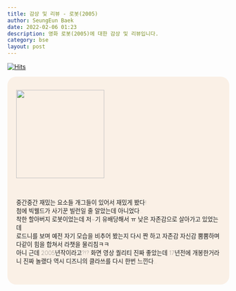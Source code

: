 ```yaml
---
title: 감상 및 리뷰 - 로봇(2005)
author: SeungEun Baek
date: 2022-02-06 01:23 
description: 영화 로봇(2005)에 대한 감상 및 리뷰입니다.
category: bse
layout: post
---
```

[![Hits](https://hits.seeyoufarm.com/api/count/incr/badge.svg?url=https%3A%2F%2Fdev-seungeun.github.io%2F3movie%2Frobot%2F&count_bg=%23FEC8E6&title_bg=%23B2ADAD&icon=&icon_color=%23515050&title=hits&edge_flat=false)](https://hits.seeyoufarm.com)

<meta name="viewport" content="width=device-width,initial-scale=1">

<div style="border-radius: 20px 20px 20px 20px; padding: 30px 20px; font-size: 10pt; font-weight: lighter; background-color: linen;">
  <img width="200px" src="https://user-images.githubusercontent.com/80504390/152669530-cdfb62bc-39a7-414b-a1e7-6be5be93fcdf.png">

  <br><br>
  중간중간 재밌는 요소들 개그들이 있어서 재밌게 봤다!<br>
  첨에 빅웰드가 사기꾼 빌런일 줄 알았는데 아니었다..<br>
  착한 할아버지 로봇이었는데 저~기 유배당해서 ㅠ 낮은 자존감으로 살아가고 있었는데<br>
  로드니를 보며 예전 자기 모습을 비추어 봤는지 다시 짠 하고 자존감 자신감 뿜뿜하며 다같이 힘을 합쳐서 라챗을 물리침ㅋㅋ<br>
  아니 근데 2005년작이라고?!? 화면 영상 퀄리티 진짜 좋았는데 17년전에 개봉한거라니 진짜 놀랬다 역시 디즈니의 클라쓰를 다시 한번 느낀다..<br>
</div>
 
